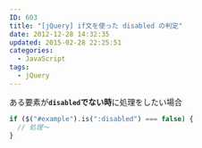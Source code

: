 ```yaml
---
ID: 603
title: "[jQuery] if文を使った disabled の判定"
date: 2012-12-28 14:32:35
updated: 2015-02-28 22:25:51
categories:
  - JavaScript
tags:
  - jQuery
---
```


ある要素が<b><code>disabled</code>でない時</b>に処理をしたい場合

<!--more-->

```js
if ($("#example").is(":disabled") === false) {
  // 処理～
}
```

